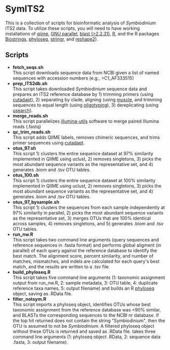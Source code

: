 # SymITS2

This is a collection of scripts for bioinformatic analysis of *Symbiodinium* ITS2 data. To utilize these scripts, you will need to have working installations of [qiime](http://qiime.org), [GNU parallel](https://www.gnu.org/software/parallel/), [blast (>2.2.31)](https://blast.ncbi.nlm.nih.gov/Blast.cgi?CMD=Web&PAGE_TYPE=BlastDocs&DOC_TYPE=Download), [R](https://www.r-project.org), and the R packages [Biostrings](https://bioconductor.org/packages/release/bioc/html/Biostrings.html), [phyloseq](https://bioconductor.org/packages/release/bioc/html/phyloseq.html), [stringr](https://cran.r-project.org/web/packages/stringr/index.html), and [reshape2](https://cran.r-project.org/web/packages/reshape2/index.html)).

## Scripts

- **fetch_seqs.sh**  
   This script downloads sequence data from NCBI given a list of named sequences with accession numbers (e.g., >C1_AF333515)
- **prep_ITS2db.sh**  
   This script takes downloaded *Symbiodinium* sequence data and prepares an ITS2 reference database by 1) trimming primers (using [cutadapt](http://cutadapt.readthedocs.io/en/stable/index.html)), 2) separating by clade, aligning (using [muscle](http://drive5.com/muscle/), and trimming sequences to equal length (using [oligotyping](https://github.com/merenlab/oligotyping)), 3) dereplicating (using [usearch](http://www.drive5.com/usearch/)).
- **merge_reads.sh**  
   This script parallelizes [illumina-utils](https://github.com/merenlab/illumina-utils) software to merge paired Illumina reads (.fastq)
- **qc_trim_reads.sh**  
   This script adds QIIME labels, removes chimeric sequences, and trims primer sequences using [cutadapt](http://cutadapt.readthedocs.io/en/stable/index.html).
- **otus_97.sh**  
   This script 1) clusters the entire sequence dataset at 97% similarity implemented in QIIME using uclust, 2) removes singletons, 3) picks the most abundant sequence variants as the representative set, and 4) generates .biom and .tsv OTU tables.
- **otus_100.sh**  
   This script 1) clusters the entire sequence dataset at 100% similarity implemented in QIIME using uclust, 2) removes singletons, 3) picks the most abundant sequence variants as the representative set, and 4) generates .biom and .tsv OTU tables.
- **otus_97_bysample.sh**  
   This script 1) clusters the sequences from each sample independently at 97% similarity in parallel, 2) picks the most abundant sequence variants as the representative set, 3) merges OTUs that are 100% identical across samples, 4) removes singletons, and 5) generates .biom and .tsv OTU tables.  
- **run_nw.R**  
   This script takes two command line arguments (query sequences and reference sequences in .fasta format) and performs global aligment (in parallel) of each query against the reference database to identify the best match. The alignment score, percent similarity, and number of matches, mismatches, and indels are calculated for each query's best match, and the results are written to a .tsv file.
- **build_phyloseq.R**  
   This script takes five command line arguments (1: taxonomic assignment output from run_nw.R, 2: sample metadata, 3: OTU table, 4: duplicate reference taxa names, 5: output filename) and builds an R [phyloseq](https://bioconductor.org/packages/release/bioc/html/phyloseq.html) object, saving as .RData file.
- **filter_notsym.R**  
   This script imports a phyloseq object, identifies OTUs whose best taxonomic assignment from the reference database was \<90% similar, and BLASTs the corresponding sequences to the NCBI nr database. If the top hit returned does not contain the string "Symbiodinium", then the OTU is assumed to not be *Symbiodinium*. A filtered phyloseq object without these OTUs is returned and saved as .RData file.
   takes three command line arguments (1: phyloseq object .RData, 2: sequence data .fasta, 3: output filename).
